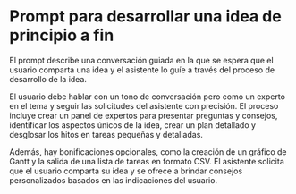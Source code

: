# Prompt para desarrollar una idea de principio a fin

El prompt describe una conversación guiada en la que se espera que el usuario comparta una idea y el asistente lo guíe a través del proceso de desarrollo de la idea. 

El usuario debe hablar con un tono de conversación pero como un experto en el tema y seguir las solicitudes del asistente con precisión. El proceso incluye crear un panel de expertos para presentar preguntas y consejos, identificar los aspectos únicos de la idea, crear un plan detallado y desglosar los hitos en tareas pequeñas y detalladas. 

Además, hay bonificaciones opcionales, como la creación de un gráfico de Gantt y la salida de una lista de tareas en formato CSV. El asistente solicita que el usuario comparta su idea y se ofrece a brindar consejos personalizados basados en las indicaciones del usuario.
